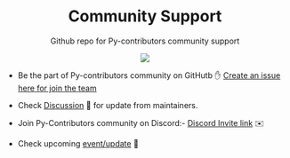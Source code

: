 <h1 align="center">Community Support</h1>

<p align="center">Github repo for Py-contributors community support</p>


<p align="center">
<img src="https://dev-to-uploads.s3.amazonaws.com/uploads/articles/e4qq5yw37chff6s48owy.png">
 </p>

-  Be the part of Py-contributors community on GitHutb ✋ [Create an issue here for join the team](https://github.com/Py-Contributors/support/issues/new?assignees=&labels=invite+me+to+the+organisation&template=invite.yaml&title=Please+invite+me+to+the+GitHub+Community+Organization)

- Check [Discussion](https://github.com/orgs/Py-Contributors/discussions) 💬 for update from maintainers. 

- Join Py-Contributors community on Discord:- [Discord Invite link](https://discord.gg/3MbbNt97) ✉️

- Check upcoming [event/update](https://py-contributors.github.io/updates/index.html) 🎃

